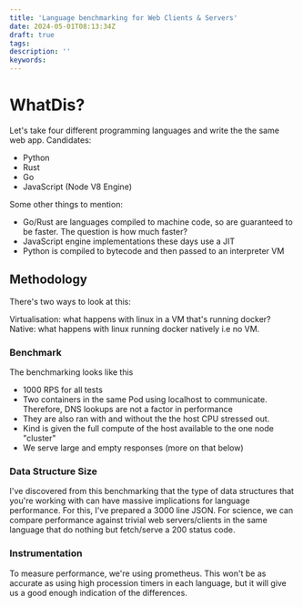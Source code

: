 ```yaml
---
title: 'Language benchmarking for Web Clients & Servers'
date: 2024-05-01T08:13:34Z
draft: true
tags:
description: ''
keywords:
---
```


# WhatDis?

Let's take four different programming languages and write the the same web app. Candidates:

-   Python
-   Rust
-   Go
-   JavaScript (Node V8 Engine)

Some other things to mention:

-   Go/Rust are languages compiled to machine code, so are guaranteed to be faster. The question is how much faster?
-   JavaScript engine implementations these days use a JIT
-   Python is compiled to bytecode and then passed to an interpreter VM

## Methodology

There's two ways to look at this:

Virtualisation: what happens with linux in a VM that's running docker?
Native: what happens with linux running docker natively i.e no VM.

### Benchmark

The benchmarking looks like this

-   1000 RPS for all tests
-   Two containers in the same Pod using localhost to communicate. Therefore, DNS lookups are not a factor in performance
-   They are also ran with and without the the host CPU stressed out.
-   Kind is given the full compute of the host available to the one node "cluster"
-   We serve large and empty responses (more on that below)

### Data Structure Size

I've discovered from this benchmarking that the type of data structures that you're working with can have massive implications for language performance. For this, I've prepared a 3000 line JSON. For science, we can compare performance against trivial web servers/clients in the same language that do nothing but fetch/serve a 200 status code.

### Instrumentation

To measure performance, we're using prometheus. This won't be as accurate as using high procession timers in each language, but it will give us a good enough indication of the differences.
